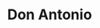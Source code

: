 ---
title: "Don Antonio"
url: /ciudad-autonoma-de-buenos-aires/don-antonio-avenida-emilio-castro/
shop: confitería
---